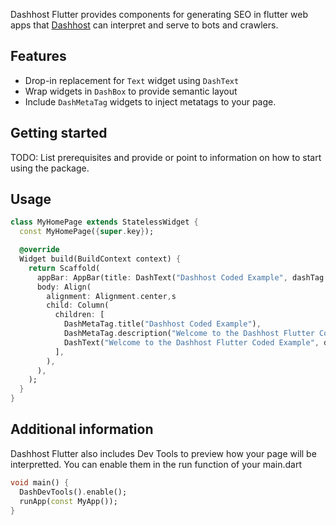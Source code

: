 Dashhost Flutter provides components for generating SEO in flutter web apps that [Dashhost](https://dashhost.app) can interpret and serve to bots and crawlers.

## Features

* Drop-in replacement for `Text` widget using `DashText`
* Wrap widgets in `DashBox` to provide semantic layout
* Include `DashMetaTag` widgets to inject metatags to your page.

## Getting started

TODO: List prerequisites and provide or point to information on how to
start using the package.

## Usage


```dart
class MyHomePage extends StatelessWidget {
  const MyHomePage({super.key});

  @override
  Widget build(BuildContext context) {
    return Scaffold(
      appBar: AppBar(title: DashText("Dashhost Coded Example", dashTag: "h1")),
      body: Align(
        alignment: Alignment.center,s
        child: Column(
          children: [
            DashMetaTag.title("Dashhost Coded Example"),
            DashMetaTag.description("Welcome to the Dashhost Flutter Coded Example"),
            DashText("Welcome to the Dashhost Flutter Coded Example", dashTag: "h2"),
          ],
        ),
      ),
    );
  }
}
```

## Additional information

Dashhost Flutter also includes Dev Tools to preview how your page will be interpretted. You can enable them in the run function of your main.dart

```dart
void main() {
  DashDevTools().enable();
  runApp(const MyApp());
}
```
